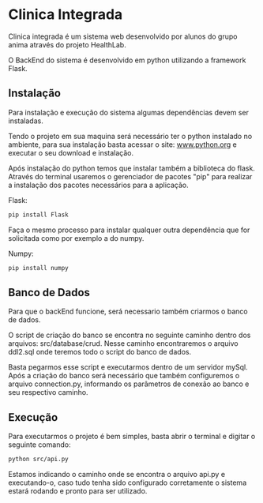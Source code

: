 # Clinica Integrada

Clinica integrada é um sistema web desenvolvido por alunos do grupo anima através do projeto HealthLab.

O BackEnd do sistema é desenvolvido em python utilizando a framework Flask.

## Instalação

Para instalação e execução do sistema algumas dependências devem ser instaladas.

Tendo o projeto em sua maquina será necessário ter o python instalado no ambiente, para sua instalação basta acessar o site: www.python.org e executar o seu download e instalação.

Após instalação do python temos que instalar também a biblioteca do flask.
Através do terminal usaremos o gerenciador de pacotes "pip" para realizar a instalação dos pacotes necessários para a aplicação.

Flask:
```bash
pip install Flask
```
Faça o mesmo processo para instalar qualquer outra dependência que for solicitada como por exemplo a do numpy.

Numpy:
```bash
pip install numpy
```
## Banco de Dados

Para que o backEnd funcione, será necessario também criarmos o banco de dados.

O script de criação do banco se encontra no seguinte caminho dentro dos arquivos: src/database/crud. Nesse caminho encontraremos o arquivo ddl2.sql onde teremos todo o script do banco de dados.

Basta pegarmos esse script e executarmos dentro de um servidor mySql. Após a criação do banco será necessário que também configuremos o arquivo connection.py, informando os parâmetros de conexão ao banco e seu respectivo caminho.


## Execução

Para executarmos o projeto é bem simples, basta abrir o terminal e digitar o seguinte comando:
```bash
python src/api.py
```

Estamos indicando o caminho onde se encontra o arquivo api.py e executando-o, caso tudo tenha sido configurado corretamente o sistema estará rodando e pronto para ser utilizado.
